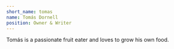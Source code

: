 ```yaml
---
short_name: tomas
name: Tomás Dornell
position: Owner & Writer
---
```

Tomás is a passionate fruit eater and loves to grow his own food.